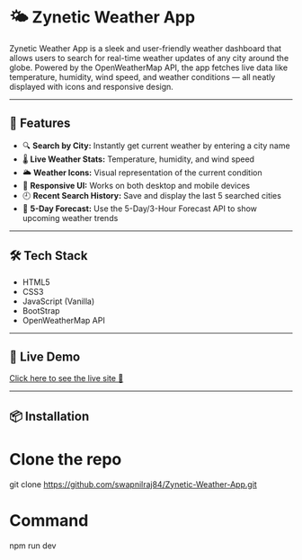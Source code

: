 # 🌤️ Zynetic Weather App

Zynetic Weather App is a sleek and user-friendly weather dashboard that allows users to search for real-time weather updates of any city around the globe. Powered by the OpenWeatherMap API, the app fetches live data like temperature, humidity, wind speed, and weather conditions — all neatly displayed with icons and responsive design.

---

## 🚀 Features

- 🔍 **Search by City:** Instantly get current weather by entering a city name
- 🌡️ **Live Weather Stats:** Temperature, humidity, and wind speed
- 🌥️ **Weather Icons:** Visual representation of the current condition
- 📱 **Responsive UI:** Works on both desktop and mobile devices
- 🕘 **Recent Search History:** Save and display the last 5 searched cities
- 📆 **5-Day Forecast:** Use the 5-Day/3-Hour Forecast API to show upcoming weather trends

---

## 🛠️ Tech Stack

- HTML5
- CSS3
- JavaScript (Vanilla)
- BootStrap
- OpenWeatherMap API

---

## 🔗 Live Demo

[Click here to see the live site 🚀](https://your-live-site-url.com)

---

## 📦 Installation

# Clone the repo
git clone https://github.com/swapnilraj84/Zynetic-Weather-App.git

# Command
npm run dev